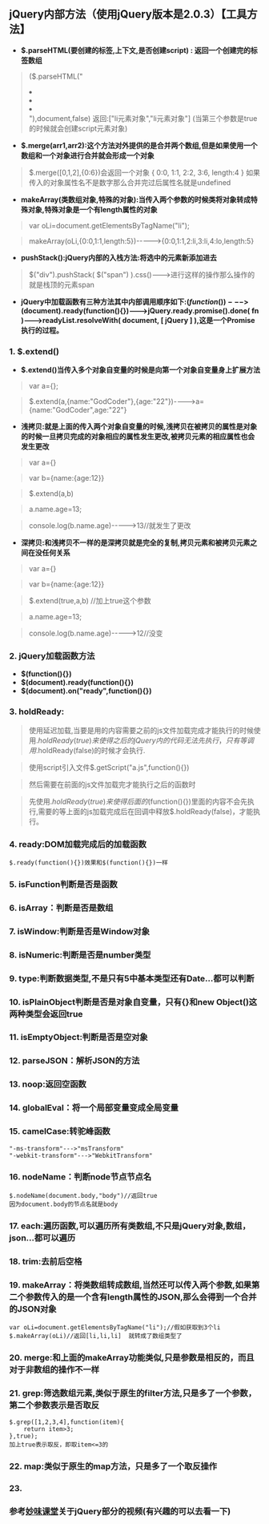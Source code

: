 ## jQuery内部方法（使用jQuery版本是2.0.3）【工具方法】
*  **$.parseHTML(要创建的标签,上下文,是否创建script) : 返回一个创建完的标签数组**
>($.parseHTML("<li></li><li></li><li></li><script></script>"),document,false)
>返回:["li元素对象","li元素对象"] (当第三个参数是true的时候就会创建script元素对象)

* **$.merge(arr1,arr2):这个方法对外提供的是合并两个数组,但是如果使用一个数组和一个对象进行合并就会形成一个对象** 
>$.merge([0,1,2],{0:6})会返回一个对象
{ 
  0:0,
  1:1,
  2:2,
  3:6,
  length:4
}
> 如果传入的对象属性名不是数字那么合并完过后属性名就是undefined
* **makeArray(类数组对象,特殊的对象):当传入两个参数的时候类将对象转成特殊对象,特殊对象是一个有length属性的对象**
>var oLi=document.getElementsByTagName("li");

> makeArray(oLi,{0:0,1:1,length:5})----->{0:0,1:1,2:li,3:li,4:lo,length:5}

* **pushStack():jQuery内部的入栈方法:将选中的元素新添加进去**
>$("div").pushStack( $("span") ).css()--->进行这样的操作那么操作的就是栈顶的元素span

* **jQuery中加载函数有三种方法其中内部调用顺序如下:$(function(){})--->$(document).ready(function(){})--->jQuery.ready.promise().done( fn )--->readyList.resolveWith( document, [ jQuery ] ),这是一个Promise执行的过程。**

### 1. $.extend()
* **$.extend()当传入多个对象自变量的时候是向第一个对象自变量身上扩展方法**
>var a={};

>$.extend(a,{name:"GodCoder"},{age:"22"})---->a={name:"GodCoder",age:"22"}
* **浅拷贝:就是上面的传入两个对象自变量的时候,浅拷贝在被拷贝的属性是对象的时候一旦拷贝完成的对象相应的属性发生更改,被拷贝元素的相应属性也会发生更改**
>var a={}

>var b={name:{age:12}}

>$.extend(a,b)

>a.name.age=13;

>console.log(b.name.age)----->13//就发生了更改

* **深拷贝:和浅拷贝不一样的是深拷贝就是完全的复制,拷贝元素和被拷贝元素之间在没任何关系**
>var a={}

>var b={name:{age:12}}

>$.extend(true,a,b)  //加上true这个参数

>a.name.age=13;

>console.log(b.name.age)----->12//没变

### 2. jQuery加载函数方法
* **$(function(){})**
* **$(document).ready(function(){})**
* **$(document).on("ready",function(){})**

### 3. holdReady:
>使用延迟加载,当要是用的内容需要之前的js文件加载完成才能执行的时候使用$.holdReady(true)来使得之后的jQuery内的代码无法先执行，只有等调用$.holdReady(false)的时候才会执行.

> 使用script引入文件$.getScript("a.js",function(){})

>然后需要在前面的js文件加载完才能执行之后的函数时

>先使用$.holdReady(true)来使得后面的$(function(){})里面的内容不会先执行,需要的等上面的js加载完成后在回调中释放$.holdReady(false)，才能执行。

### 4. ready:DOM加载完成后的加载函数
```
$.ready(function(){})效果和$(function(){})一样
```
### 5. isFunction判断是否是函数

### 6. isArray：判断是否是数组

### 7. isWindow:判断是否是Window对象

### 8. isNumeric:判断是否是number类型

### 9. type:判断数据类型,不是只有5中基本类型还有Date...都可以判断

### 10. isPlainObject判断是否是对象自变量，只有{}和new Object()这两种类型会返回true

### 11. isEmptyObject:判断是否是空对象

### 12. parseJSON：解析JSON的方法

### 13. noop:返回空函数

### 14. globalEval：将一个局部变量变成全局变量

### 15. camelCase:转驼峰函数
```
"-ms-transform"--->"msTransform"
"-webkit-transform"--->"WebkitTransform"
```
### 16. nodeName：判断node节点节点名
```
$.nodeName(document.body,"body")//返回true
因为document.body的节点名就是body
```
### 17. each:遍历函数,可以遍历所有类数组,不只是jQuery对象,数组，json...都可以遍历

### 18. trim:去前后空格

### 19. makeArray：将类数组转成数组,当然还可以传入两个参数,如果第二个参数传入的是一个含有length属性的JSON,那么会得到一个合并的JSON对象
```
var oLi=document.getElementsByTagName("li");//假如获取到3个li
$.makeArray(oLi)//返回[li,li,li]  就转成了数组类型了
```

### 20. merge:和上面的makeArray功能类似,只是参数是相反的，而且对于非数组的操作不一样

### 21. grep:筛选数组元素,类似于原生的filter方法,只是多了一个参数，第二个参数表示是否取反
```
$.grep([1,2,3,4],function(item){
	return item>3;
},true);
加上true表示取反，即取item<=3的

```

### 22. map:类似于原生的map方法，只是多了一个取反操作

### 23. 

### 参考[妙味课堂](http://2017.miaov.com)关于jQuery部分的视频(有兴趣的可以去看一下)
